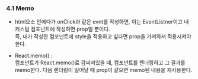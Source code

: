 ### 4.1 Memo

- html요소 안에다가 onClick과 같은 evnt를 작성하면, 이는 EventListner이고 내 커스텀 컴포넌트에 작성하면 prop일 뿐이다.  
  즉, 내가 작성한 컴포넌트에 style을 적용하고 싶다면 prop을 가져와서 적용시켜야 한다.

- React.memo() :  
  컴포넌트가 React.memo()로 감싸져있을 때, 컴포넌트를 렌더링하고 그 결과를 memo한다. 다음 렌더링이 일어날 때 prop이 같으면 memo된 내용을 재사용한다.
